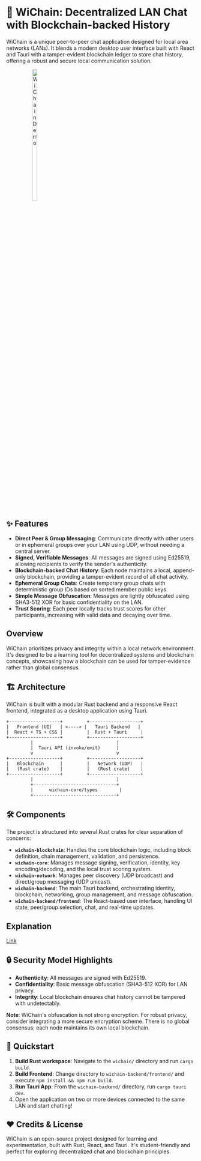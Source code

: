 # 🦀 WiChain: Decentralized LAN Chat with Blockchain-backed History

WiChain is a unique peer-to-peer chat application designed for local area networks (LANs). It blends a modern desktop user interface built with React and Tauri with a tamper-evident blockchain ledger to store chat history, offering a robust and secure local communication solution.

<div style="width: 30%; text-align: center;">
    <img src="https://raw.githubusercontent.com/mc095/wichain/main/public/demo-gif.gif" alt="WiChain Demo" style="display: block; margin: 0 auto; width: 30%;">
</div>

## ✨ Features

  * **Direct Peer & Group Messaging**: Communicate directly with other users or in ephemeral groups over your LAN using UDP, without needing a central server.
  * **Signed, Verifiable Messages**: All messages are signed using Ed25519, allowing recipients to verify the sender's authenticity.
  * **Blockchain-backed Chat History**: Each node maintains a local, append-only blockchain, providing a tamper-evident record of all chat activity.
  * **Ephemeral Group Chats**: Create temporary group chats with deterministic group IDs based on sorted member public keys.
  * **Simple Message Obfuscation**: Messages are lightly obfuscated using SHA3-512 XOR for basic confidentiality on the LAN.
  * **Trust Scoring**: Each peer locally tracks trust scores for other participants, increasing with valid data and decaying over time.

## Overview

WiChain prioritizes privacy and integrity within a local network environment. It's designed to be a learning tool for decentralized systems and blockchain concepts, showcasing how a blockchain can be used for tamper-evidence rather than global consensus.

## 🏗️ Architecture

WiChain is built with a modular Rust backend and a responsive React frontend, integrated as a desktop application using Tauri.

```
+-------------------+         +-------------------+
|   Frontend (UI)   | <----> |   Tauri Backend   |
|  React + TS + CSS |         |  Rust + Tauri     |
+-------------------+         +-------------------+
         |                               |
         |  Tauri API (invoke/emit)      |
         v                               v
+-------------------+         +-------------------+
|   Blockchain      |         |   Network (UDP)   |
|   (Rust crate)    |         |   (Rust crate)    |
+-------------------+         +-------------------+
         |                               |
         +-------------------------------+
         |      wichain-core/types        |
         +-------------------------------+
```

## 🛠️ Components

The project is structured into several Rust crates for clear separation of concerns:

  * **`wichain-blockchain`**: Handles the core blockchain logic, including block definition, chain management, validation, and persistence.
  * **`wichain-core`**: Manages message signing, verification, identity, key encoding/decoding, and the local trust scoring system.
  * **`wichain-network`**: Manages peer discovery (UDP broadcast) and direct/group messaging (UDP unicast).
  * **`wichain-backend`**: The main Tauri backend, orchestrating identity, blockchain, networking, group management, and message obfuscation.
  * **`wichain-backend/frontend`**: The React-based user interface, handling UI state, peer/group selection, chat, and real-time updates.


## Explanation
[Link](https://mc095.github.io/jsonparser/exp.html)

## 🔒 Security Model Highlights

  * **Authenticity**: All messages are signed with Ed25519.
  * **Confidentiality**: Basic message obfuscation (SHA3-512 XOR) for LAN privacy.
  * **Integrity**: Local blockchain ensures chat history cannot be tampered with undetectably.

**Note**: WiChain's obfuscation is not strong encryption. For robust privacy, consider integrating a more secure encryption scheme. There is no global consensus; each node maintains its own local blockchain.

## 🚀 Quickstart

1.  **Build Rust workspace**: Navigate to the `wichain/` directory and run `cargo build`.
2.  **Build Frontend**: Change directory to `wichain-backend/frontend/` and execute `npm install && npm run build`.
3.  **Run Tauri App**: From the `wichain-backend/` directory, run `cargo tauri dev`.
4.  Open the application on two or more devices connected to the same LAN and start chatting\!

## ❤️ Credits & License

WiChain is an open-source project designed for learning and experimentation, built with Rust, React, and Tauri. It's student-friendly and perfect for exploring decentralized chat and blockchain principles.

